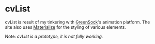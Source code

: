 # cvList
cvList is result of my tinkering with [GreenSock](http://greensock.com/)'s animation platform. The site also uses [Materialize](http://materializecss.com/) for the styling of various elements.

Note: _cvList is a prototype, it is not fully working._
